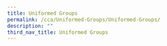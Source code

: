 ```yaml
---
title: Uniformed Groups
permalink: /cca/Uniformed-Groups/Uniformed-Groups/
description: ""
third_nav_title: Uniformed Groups
---
```

